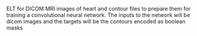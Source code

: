 ELT for DICOM MRI images of heart and contour files to prepare them for training a convolutional neural network. The inputs to the network will be dicom images and the targets will be the contours encoded as boolean masks 

